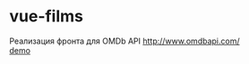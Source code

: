 # vue-films
Реализация фронта для OMDb API http://www.omdbapi.com/  
[demo](https://vitaliy-ce.github.io/vue-films/)
